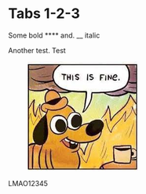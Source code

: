 # Tabs 1-2-3

Some bold **** and. __ italic

Another test. Test

<figure><img src=".gitbook/assets/this is fine.jpeg" alt=""><figcaption></figcaption></figure>

LMAO12345

